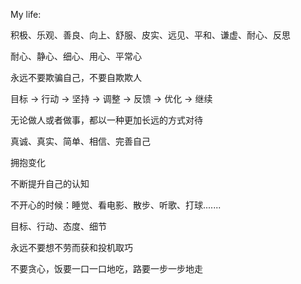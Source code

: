 My life:

积极、乐观、善良、向上、舒服、皮实、远见、平和、谦虚、耐心、反思

耐心、静心、细心、用心、平常心

永远不要欺骗自己，不要自欺欺人

目标 -> 行动 -> 坚持 -> 调整 -> 反馈 -> 优化 -> 继续

无论做人或者做事，都以一种更加长远的方式对待

真诚、真实、简单、相信、完善自己

拥抱变化

不断提升自己的认知

不开心的时候：睡觉、看电影、散步、听歌、打球.......

目标、行动、态度、细节

永远不要想不劳而获和投机取巧

不要贪心，饭要一口一口地吃，路要一步一步地走